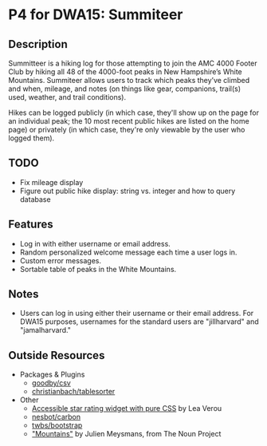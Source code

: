 # P4 for DWA15: Summiteer

## Description

Summitteer is a hiking log for those attempting to join the AMC 4000 Footer Club by hiking all 48 of the 4000-foot peaks in New Hampshire’s White Mountains. Summiteer allows users to track which peaks they’ve climbed and when, mileage, and notes (on things like gear, companions, trail(s) used, weather, and trail conditions). 

Hikes can be logged publicly (in which case, they'll show up on the page for an individual peak; the 10 most recent public hikes are listed on the home page) or privately (in which case, they're only viewable by the user who logged them).

## TODO
- Fix mileage display
- Figure out public hike display: string vs. integer and how to query database


## Features
- Log in with either username or email address.
- Random personalized welcome message each time a user logs in.
- Custom error messages.
- Sortable table of peaks in the White Mountains.


## Notes

- Users can log in using either their username or their email address. For DWA15 purposes, usernames for the standard users are "jillharvard" and "jamalharvard."


## Outside Resources

- Packages & Plugins
	- [goodby/csv](https://github.com/goodby/csv)
	- [christianbach/tablesorter](https://github.com/christianbach/tablesorter)
- Other
	- [Accessible star rating widget with pure CSS](http://lea.verou.me/2011/08/accessible-star-rating-widget-with-pure-css/) by Lea Verou
	- [nesbot/carbon](https://github.com/briannesbitt/carbon)
	- [twbs/bootstrap](https://github.com/twbs/bootstrap)
	- ["Mountains"](https://thenounproject.com/term/mountains/70650/) by Julien Meysmans, from The Noun Project




